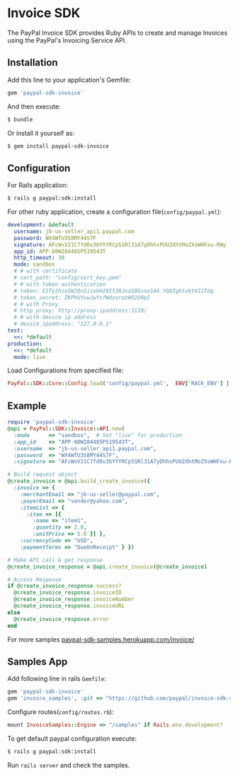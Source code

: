 # Invoice SDK

The PayPal Invoice SDK provides Ruby APIs to create and manage Invoices using the PayPal's Invoicing Service API.

## Installation

Add this line to your application's Gemfile:

```ruby
gem 'paypal-sdk-invoice'
```

And then execute:

```bash
$ bundle
```

Or install it yourself as:

```bash
$ gem install paypal-sdk-invoice
```

## Configuration

For Rails application:

```bash
$ rails g paypal:sdk:install
```

For other ruby application, create a configuration file(`config/paypal.yml`):

```yaml
development: &default
  username: jb-us-seller_api1.paypal.com
  password: WX4WTU3S8MY44S7F
  signature: AFcWxV21C7fd0v3bYYYRCpSSRl31A7yDhhsPUU2XhtMoZXsWHFxu-RWy
  app_id: APP-80W284485P519543T
  http_timeout: 30
  mode: sandbox
  # # with certificate
  # cert_path: "config/cert_key.pem"
  # # with token authentication
  # token: ESTy2hio5WJQo1iixkH29I53RJxaS0Gvno1A6.YQXZgktxbY4I2Tdg
  # token_secret: ZKPhUYuwJwYsfWdzorozWO2U9pI
  # # with Proxy
  # http_proxy: http://proxy-ipaddress:3129/
  # # with device ip address
  # device_ipaddress: "127.0.0.1"
test:
  <<: *default
production:
  <<: *default
  mode: live
```

Load Configurations from specified file:

```ruby
PayPal::SDK::Core::Config.load('config/paypal.yml',  ENV['RACK_ENV'] || 'development')
```

## Example

```ruby
require 'paypal-sdk-invoice'
@api = PayPal::SDK::Invoice::API.new(
  :mode      => "sandbox",  # Set "live" for production
  :app_id    => "APP-80W284485P519543T",
  :username  => "jb-us-seller_api1.paypal.com",
  :password  => "WX4WTU3S8MY44S7F",
  :signature => "AFcWxV21C7fd0v3bYYYRCpSSRl31A7yDhhsPUU2XhtMoZXsWHFxu-RWy" )

# Build request object
@create_invoice = @api.build_create_invoice({
  :invoice => {
    :merchantEmail => "jb-us-seller@paypal.com",
    :payerEmail => "sender@yahoo.com",
    :itemList => {
      :item => [{
        :name => "item1",
        :quantity => 2.0,
        :unitPrice => 5.0 }] },
    :currencyCode => "USD",
    :paymentTerms => "DueOnReceipt" } })

# Make API call & get response
@create_invoice_response = @api.create_invoice(@create_invoice)

# Access Response
if @create_invoice_response.success?
  @create_invoice_response.invoiceID
  @create_invoice_response.invoiceNumber
  @create_invoice_response.invoiceURL
else
  @create_invoice_response.error
end
```

For more samples [paypal-sdk-samples.herokuapp.com/invoice/](https://paypal-sdk-samples.herokuapp.com/invoice/)

## Samples App

Add following line in rails `Gemfile`:

```ruby
gem 'paypal-sdk-invoice'
gem 'invoice_samples', :git => "https://github.com/paypal/invoice-sdk-ruby.git", :group => :development
```

Configure routes(`config/routes.rb`):

```ruby
mount InvoiceSamples::Engine => "/samples" if Rails.env.development?
```

To get default paypal configuration execute:

```bash
$ rails g paypal:sdk:install
```

Run `rails server` and check the samples.
